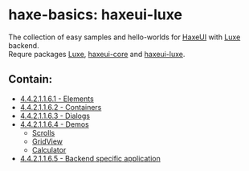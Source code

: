 haxe-basics: haxeui-luxe
=========================

The collection of easy samples and hello-worlds for [HaxeUI](https://github.com/haxeui/haxeui-core) with [Luxe](https://luxeengine.com/) backend.<br/>
Requre packages [Luxe](https://luxeengine.com/get/), [haxeui-core](https://github.com/haxeui/haxeui-core) and [haxeui-luxe](https://github.com/haxeui/haxeui-luxe).

## Contain:

* [4.4.2.1.1.6.1 - Elements](./4.4.2.1.1.6.1_Elements)
* [4.4.2.1.1.6.2 - Containers](./4.4.2.1.1.6.2_Containers)
* [4.4.2.1.1.6.3 - Dialogs](./4.4.2.1.1.6.3_Dialogs)
* [4.4.2.1.1.6.4 - Demos](./4.4.2.1.1.6.4_Demos)
  * [Scrolls](./4.4.2.1.1.6.4_Demos/Scrolls)
  * [GridView](./4.4.2.1.1.6.4_Demos/GridView)
  * [Calculator](./4.4.2.1.1.6.4_Demos/Calculator)
* [4.4.2.1.1.6.5 - Backend specific application](./4.4.2.1.1.6.5_BackendSpecificApp)
